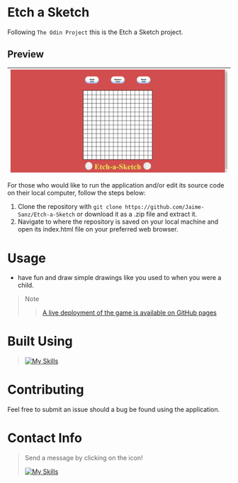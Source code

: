 # Etch a Sketch
Following `The Odin Project` this is the Etch a Sketch project.
## Preview
| ![](images/Etcha.png) |
|----|

For those who would like to run the application and/or edit its source code on their local computer, follow the steps below:

1. Clone the repository with `git clone https://github.com/Jaime-Sanz/Etch-a-Sketch` or download it as a .zip file and extract it.
2. Navigate to where the repository is saved on your local machine and open its index.html file on your preferred web browser.

# Usage
- have fun and draw simple drawings like you used to when you were a child.

> Note
>
>> [A live deployment of the game is available on GitHub pages](https://jaime-sanz.github.io/Etch-a-Sketch/)

# Built Using
> [![My Skills](https://skillicons.dev/icons?i=js,html,css,vscode,discord)](https://skillicons.dev)

# Contributing
Feel free to submit an issue should a bug be found using the application.

# Contact Info
> Send a message by clicking on the icon!
> 
> [![My Skills](https://skillicons.dev/icons?i=linkedin)](https://www.linkedin.com/in/jaime-sanchez-a95874245/)
